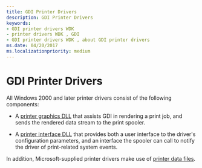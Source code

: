 ```yaml
---
title: GDI Printer Drivers
description: GDI Printer Drivers
keywords:
- GDI printer drivers WDK
- printer drivers WDK , GDI
- GDI printer drivers WDK , about GDI printer drivers
ms.date: 04/20/2017
ms.localizationpriority: medium
---
```


# GDI Printer Drivers





All Windows 2000 and later printer drivers consist of the following components:

-   A [printer graphics DLL](printer-graphics-dll.md) that assists GDI in rendering a print job, and sends the rendered data stream to the print spooler.

-   A [printer interface DLL](printer-interface-dll.md) that provides both a user interface to the driver's configuration parameters, and an interface the spooler can call to notify the driver of print-related system events.

In addition, Microsoft-supplied printer drivers make use of [printer data files](printer-data-files.md).

 

 




